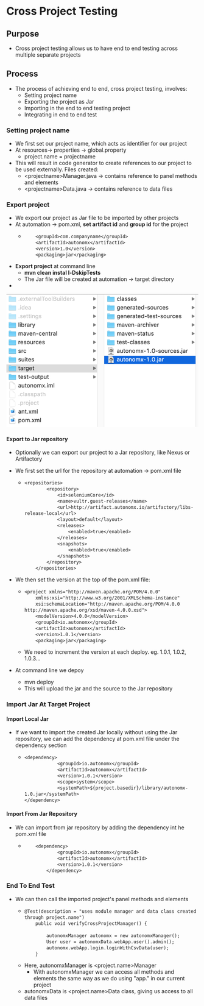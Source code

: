 # Cross Project Testing

## Purpose

* Cross project testing allows us to have end to end testing across multiple separate projects

## Process

* The process of achieving end to end, cross project testing, involves:
  * Setting project name
  * Exporting the project as Jar
  * Importing in the end to end testing project
  * Integrating in end to end test

### Setting project name

* We first set our project name, which acts as identifier for our project 
* At resources-&gt; properties -&gt; global.property
  * project.name = projectname
* This will result in code generator to create references to our project to be used externally. Files created:
  * &lt;projectname&gt;Manager.java -&gt; contains reference to panel methods and elements
  * &lt;projectname&gt;Data.java -&gt; contains reference to data files 



### Export project

* We export our project as Jar file to be imported by other projects
* At automation -&gt; pom.xml, **set artifact id** and **group id** for the project
  * ```text
    	<groupId>com.companyname</groupId>
    	<artifactId>autonomx</artifactId>
    	<version>1.0</version>
    	<packaging>jar</packaging>
    ```
* **Export project** at command line
  * **mvn clean instal l-DskipTests**
  * The Jar file will be created at automation -&gt; target directory
* 
![](../.gitbook/assets/image%20%28133%29.png)

#### Export to Jar repository

* Optionally we can export our project to a Jar repository, like Nexus or Artifactory
* We first set the url for the repository at automation -&gt; pom.xml file

  * ```text
    <repositories>
    		<repository>
    			<id>seleniumCore</id>
    			<name>vultr.guest-releases</name>
    			<url>http://artifact.autonomx.io/artifactory/libs-release-local</url>
    			<layout>default</layout>
    			<releases>
    				<enabled>true</enabled>
    			</releases>
    			<snapshots>
    				<enabled>true</enabled>
    			</snapshots>
    		</repository>
    	</repositories>
    ```

* We then set the version at the top of the pom.xml file:
  * ```text
    <project xmlns="http://maven.apache.org/POM/4.0.0"
    	xmlns:xsi="http://www.w3.org/2001/XMLSchema-instance"
    	xsi:schemaLocation="http://maven.apache.org/POM/4.0.0 http://maven.apache.org/xsd/maven-4.0.0.xsd">
    	<modelVersion>4.0.0</modelVersion>
    	<groupId>io.autonomx</groupId>
    	<artifactId>autonomx</artifactId>
    	<version>1.0.1</version>
    	<packaging>jar</packaging>	
    ```
  * We need to increment the version at each deploy. eg. 1.0.1, 1.0.2, 1.0.3...
* At command line we depoy
  * mvn deploy
  * This will upload the jar and the source to the Jar repository

### Import Jar At Target Project

#### Import Local Jar

* If we want to import the created Jar locally without using the Jar repository, we can add the dependency at pom.xml file under the dependency section
  * ```text
    <dependency>
    		    <groupId>io.autonomx</groupId>
    		    <artifactId>autonomx</artifactId>
    		    <version>1.0.1</version>
    		    <scope>system</scope>
    		    <systemPath>${project.basedir}/library/autonomx-1.0.jar</systemPath>
    </dependency>
    ```

#### Import From Jar Repository

* We can import from jar repository by adding the dependency int he pom.xml file
  * ```text
    	<dependency>
    			<groupId>io.autonomx</groupId>
    			<artifactId>autonomx</artifactId>
    			<version>1.0.1</version>
    		</dependency>
    ```

### End To End Test

* We can then call the imported project's panel methods and elements
  * ```text
    @Test(description = "uses module manager and data class created through project.name")
    	public void verifyCrossProjectManager() {
		
    		autonomxManager autonomx = new autonomxManager();
    		User user = autonomxData.webApp.user().admin();
    		autonomx.webApp.login.loginWithCsvData(user);
    	}
    ```
  * Here, autonomxManager is &lt;project.name&gt;Manager
    * With autonomxManager we can access all methods and elements the same way as we do using "app." in our current project
  * autonomxData is &lt;project.name&gt;Data class, giving us access to all data files


